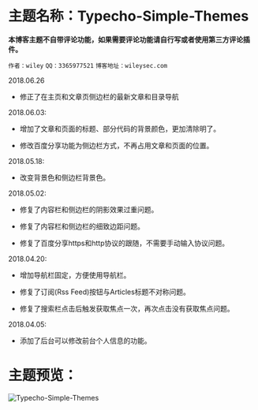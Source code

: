 ﻿#  主题名称：Typecho-Simple-Themes
 
 **本博客主题不自带评论功能，如果需要评论功能请自行写或者使用第三方评论插件。**

 `作者：wiley`
 `QQ：3365977521`
 `博客地址：wileysec.com`

2018.06.26

- 修正了在主页和文章页侧边栏的最新文章和目录导航

2018.06.03:

- 增加了文章和页面的标题、部分代码的背景颜色，更加清除明了。

- 修改百度分享功能为侧边栏方式，不再占用文章和页面的位置。

2018.05.18:

- 改变背景色和侧边栏背景色。

2018.05.02:

- 修复了内容栏和侧边栏的阴影效果过重问题。

- 修复了内容栏和侧边栏的细致边距问题。

- 修复了百度分享https和http协议的跟随，不需要手动输入协议问题。

2018.04.20:

- 增加导航栏固定，方便使用导航栏。

- 修复了订阅(Rss Feed)按钮与Articles标题不对称问题。

- 修复了搜索栏点击后触发获取焦点一次，再次点击没有获取焦点问题。

2018.04.05:

- 添加了后台可以修改前台个人信息的功能。

# 主题预览：
![Typecho-Simple-Themes](https://raw.githubusercontent.com/Wileysec/Typecho-Simple-Themes/master/screenshot.png "Typecho-Simple-Themes")

